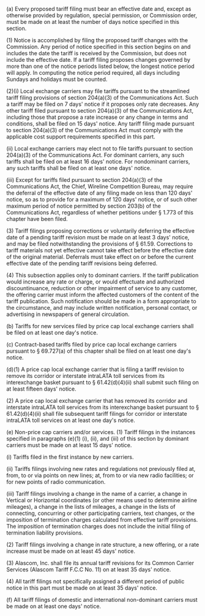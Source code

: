(a) Every proposed tariff filing must bear an effective date and, except as otherwise provided by regulation, special permission, or Commission order, must be made on at least the number of days notice specified in this section.

(1) Notice is accomplished by filing the proposed tariff changes with the Commission. Any period of notice specified in this section begins on and includes the date the tariff is received by the Commission, but does not include the effective date. If a tariff filing proposes changes governed by more than one of the notice periods listed below, the longest notice period will apply. In computing the notice period required, all days including Sundays and holidays must be counted.

(2)(i) Local exchange carriers may file tariffs pursuant to the streamlined tariff filing provisions of section 204(a)(3) of the Communications Act. Such a tariff may be filed on 7 days' notice if it proposes only rate decreases. Any other tariff filed pursuant to section 204(a)(3) of the Communications Act, including those that propose a rate increase or any change in terms and conditions, shall be filed on 15 days' notice. Any tariff filing made pursuant to section 204(a)(3) of the Communications Act must comply with the applicable cost support requirements specified in this part.

(ii) Local exchange carriers may elect not to file tariffs pursuant to section 204(a)(3) of the Communications Act. For dominant carriers, any such tariffs shall be filed on at least 16 days' notice. For nondominant carriers, any such tariffs shall be filed on at least one days' notice.

(iii) Except for tariffs filed pursuant to section 204(a)(3) of the Communications Act, the Chief, Wireline Competition Bureau, may require the deferral of the effective date of any filing made on less than 120 days' notice, so as to provide for a maximum of 120 days' notice, or of such other maximum period of notice permitted by section 203(b) of the Communications Act, regardless of whether petitions under § 1.773 of this chapter have been filed.
                                    

(3) Tariff filings proposing corrections or voluntarily deferring the effective date of a pending tariff revision must be made on at least 3 days' notice, and may be filed notwithstanding the provisions of § 61.59. Corrections to tariff materials not yet effective cannot take effect before the effective date of the original material. Deferrals must take effect on or before the current effective date of the pending tariff revisions being deferred.

(4) This subsection applies only to dominant carriers. If the tariff publication would increase any rate or charge, or would effectuate and authorized discountinuance, reduction or other impairment of service to any customer, the offering carrier must inform the affected customers of the content of the tariff publication. Such notification should be made in a form appropriate to the circumstance, and may include written notification, personal contact, or advertising in newspapers of general circulation.

(b) Tariffs for new services filed by price cap local exchange carriers shall be filed on at least one day's notice.

(c) Contract-based tariffs filed by price cap local exchange carriers pursuant to § 69.727(a) of this chapter shall be filed on at least one day's notice.

(d)(1) A price cap local exchange carrier that is filing a tariff revision to remove its corridor or interstate intraLATA toll services from its interexchange basket pursuant to § 61.42(d)(4)(ii) shall submit such filing on at least fifteen days' notice.

(2) A price cap local exchange carrier that has removed its corridor and interstate intraLATA toll services from its interexchange basket pursuant to § 61.42(d)(4)(ii) shall file subsequent tariff filings for corridor or interstate intraLATA toll services on at least one day's notice.

(e) Non-price cap carriers and/or services. (1) Tariff filings in the instances specified in paragraphs (e)(1) (i), (ii), and (iii) of this section by dominant carriers must be made on at least 15 days' notice.

(i) Tariffs filed in the first instance by new carriers.

(ii) Tariffs filings involving new rates and regulations not previously filed at, from, to or via points on new lines; at, from to or via new radio facilities; or for new points of radio communication.

(iii) Tariff filings involving a change in the name of a carrier, a change in Vertical or Horizontal coordinates (or other means used to determine airline mileages), a change in the lists of mileages, a change in the lists of connecting, concurring or other participating carriers, text changes, or the imposition of termination charges calculated from effective tariff provisions. The imposition of termination charges does not include the initial filing of termination liability provisions.

(2) Tariff filings involving a change in rate structure, a new offering, or a rate increase must be made on at least 45 days' notice.

(3) Alascom, Inc. shall file its annual tariff revisions for its Common Carrier Services (Alascom Tariff F.C.C No. 11) on at least 35 days' notice.

(4) All tariff filings not specifically assigned a different period of public notice in this part must be made on at least 35 days' notice.

(f) All tariff filings of domestic and international non-dominant carriers must be made on at least one days' notice.

